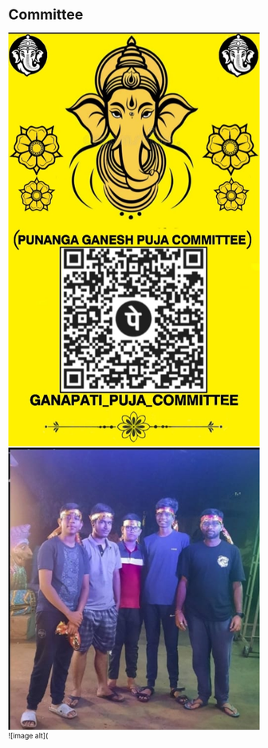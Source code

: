 # Committee
![image alt](https://raw.githubusercontent.com/abhisekghose5-oss/Committee/58ba6fadf752599b0aa932f13ab726166ebc81dd/Pujaupi.jpg)
![image alt](https://raw.githubusercontent.com/abhisekghose5-oss/Committee/58ba6fadf752599b0aa932f13ab726166ebc81dd/committee.jpg)
![image alt](
